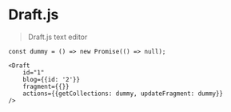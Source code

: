 # Draft.js

> Draft.js text editor

    const dummy = () => new Promise(() => null);

    <Draft
        id="1"
        blog={{id: '2'}}
        fragment={{}}
        actions={{getCollections: dummy, updateFragment: dummy}}
    />

